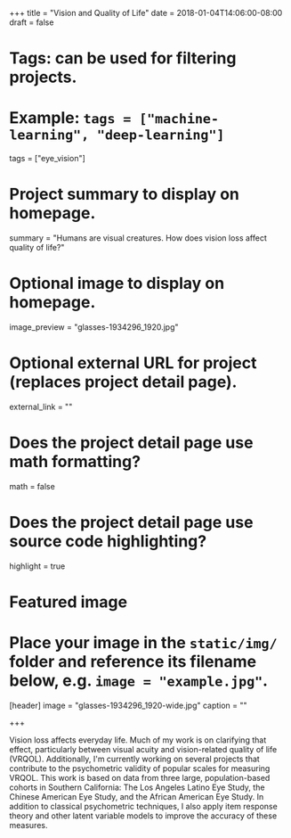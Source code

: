 +++
title = "Vision and Quality of Life"
date = 2018-01-04T14:06:00-08:00
draft = false

# Tags: can be used for filtering projects.
# Example: `tags = ["machine-learning", "deep-learning"]`
tags = ["eye_vision"]

# Project summary to display on homepage.
summary = "Humans are visual creatures. How does vision loss affect quality of life?"

# Optional image to display on homepage.
image_preview = "glasses-1934296_1920.jpg"

# Optional external URL for project (replaces project detail page).
external_link = ""

# Does the project detail page use math formatting?
math = false

# Does the project detail page use source code highlighting?
highlight = true

# Featured image
# Place your image in the `static/img/` folder and reference its filename below, e.g. `image = "example.jpg"`.
[header]
image = "glasses-1934296_1920-wide.jpg"
caption = ""

+++


Vision loss affects everyday life. Much of my work is on clarifying that effect, particularly between visual acuity and vision-related quality of life (VRQOL). Additionally, I'm currently working on several projects that contribute to the psychometric validity of popular scales for measuring VRQOL. This work is based on data from three large, population-based cohorts in Southern California: The Los Angeles Latino Eye Study, the Chinese American Eye Study, and the African American Eye Study. In addition to classical psychometric techniques, I also apply item response theory and other latent variable models to improve the accuracy of these measures.